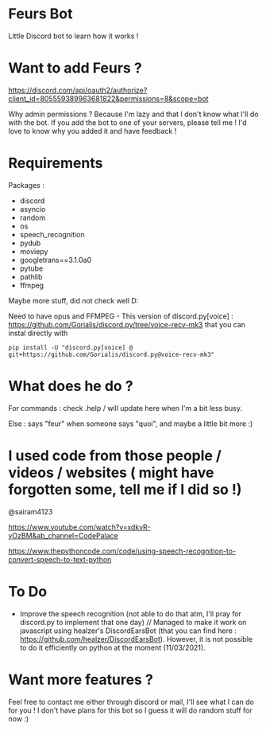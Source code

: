 # Feurs Bot
Little Discord bot to learn how it works !

# Want to add Feurs ?

https://discord.com/api/oauth2/authorize?client_id=805559389963681822&permissions=8&scope=bot

Why admin permissions ? Because I'm lazy and that I don't know what I'll do with the bot.
If you add the bot to one of your servers, please tell me ! I'd love to know why you added it and have feedback !

# Requirements

Packages :
- discord
- asyncio
- random
- os
- speech_recognition
- pydub
- moviepy
- googletrans==3.1.0a0
- pytube
- pathlib
- ffmpeg

Maybe more stuff, did not check well D:

Need to have opus and FFMPEG - This version of discord.py[voice] : https://github.com/Gorialis/discord.py/tree/voice-recv-mk3 that you can instal directly with
```
pip install -U "discord.py[voice] @ git+https://github.com/Gorialis/discord.py@voice-recv-mk3"
```

# What does he do ?

For commands : check .help / will update here when I'm a bit less busy.

Else : says "feur" when someone says "quoi", and maybe a little bit more :)

# I used code from those people / videos / websites ( might have forgotten some, tell me if I did so !)

@sairam4123

https://www.youtube.com/watch?v=xdkvR-yOzBM&ab_channel=CodePalace

https://www.thepythoncode.com/code/using-speech-recognition-to-convert-speech-to-text-python

# To Do

- Improve the speech recognition (not able to do that atm, I'll pray for discord.py to implement that one day) // Managed to make it work on javascript using healzer's DiscordEarsBot (that you can find here : https://github.com/healzer/DiscordEarsBot). However, it is not possible to do it efficiently on python at the moment (11/03/2021).

# Want more features ?

Feel free to contact me either through discord or mail, I'll see what I can do for you ! I don't have plans for this bot so I guess it will do random stuff for now :)
